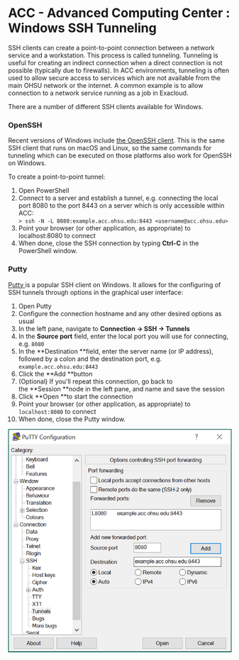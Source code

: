 ACC - Advanced Computing Center : Windows SSH Tunneling
=======================================================

SSH clients can create a point-to-point connection between a network service and a workstation. This process is called tunneling. Tunneling is useful for creating an indirect connection when a direct connection is not possible (typically due to firewalls). In ACC environments, tunneling is often used to allow secure access to services which are not available from the main OHSU network or the internet. A common example is to allow connection to a network service running as a job in Exacloud.

There are a number of different SSH clients available for Windows.

### OpenSSH

Recent versions of Windows include [the OpenSSH client](https://learn.microsoft.com/en-us/windows-server/administration/openssh/openssh_install_firstuse?tabs=gui). This is the same SSH client that runs on macOS and Linux, so the same commands for tunneling which can be executed on those platforms also work for OpenSSH on Windows.

To create a point-to-point tunnel:

1.  Open PowerShell
2.  Connect to a server and establish a tunnel, e.g. connecting the local port 8080 to the port 8443 on a server which is only accessible within ACC:\
    `> ssh -N -L 8080:example.acc.ohsu.edu:8443 <username@acc.ohsu.edu>`
3.  Point your browser (or other application, as appropriate) to localhost:8080 to connect
4.  When done, close the SSH connection by typing **Ctrl-C** in the PowerShell window.

### Putty

[Putty ](https://www.chiark.greenend.org.uk/~sgtatham/putty/)is a popular SSH client on Windows. It allows for the configuring of SSH tunnels through options in the graphical user interface:

1.  Open Putty
2.  Configure the connection hostname and any other desired options as usual
3.  In the left pane, navigate to **Connection → SSH → Tunnels**
4.  In the **Source port** field, enter the local port you will use for connecting, e.g. `8080`
5.  In the **Destination **field, enter the server name (or IP address), followed by a colon and the destination port, e.g. `example.acc.ohsu.edu:8443`
6.  Click the **Add **button
7.  (Optional) If you'll repeat this connection, go back to the **Session **node in the left pane, and name and save the session
8.  Click **Open **to start the connection
9.  Point your browser (or other application, as appropriate) to `localhost:8080` to connect
10. When done, close the Putty window.

![Putty](../images/Putty-Config.png)